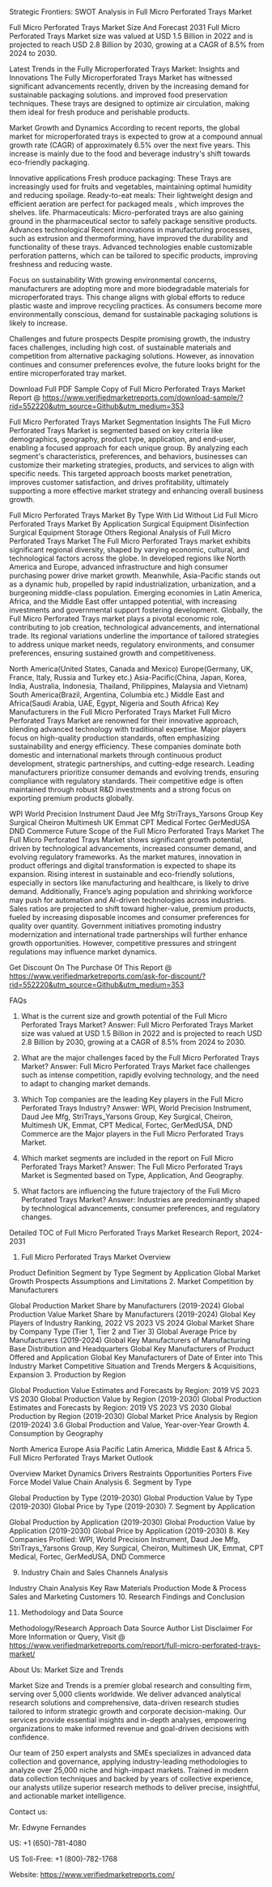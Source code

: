 Strategic Frontiers: SWOT Analysis in Full Micro Perforated Trays Market


Full Micro Perforated Trays Market Size And Forecast 2031
Full Micro Perforated Trays Market size was valued at USD 1.5 Billion in 2022 and is projected to reach USD 2.8 Billion by 2030, growing at a CAGR of 8.5% from 2024 to 2030.

Latest Trends in the Fully Microperforated Trays Market: Insights and Innovations
The Fully Microperforated Trays Market has witnessed significant advancements recently, driven by the increasing demand for sustainable packaging solutions. and improved food preservation techniques. These trays are designed to optimize air circulation, making them ideal for fresh produce and perishable products.

Market Growth and Dynamics
According to recent reports, the global market for microperforated trays is expected to grow at a compound annual growth rate (CAGR) of approximately 6.5% over the next five years. This increase is mainly due to the food and beverage industry's shift towards eco-friendly packaging.

Innovative applications
Fresh produce packaging: These Trays are increasingly used for fruits and vegetables, maintaining optimal humidity and reducing spoilage.
Ready-to-eat meals: Their lightweight design and efficient aeration are perfect for packaged meals , which improves the shelves. life.
Pharmaceuticals: Micro-perforated trays are also gaining ground in the pharmaceutical sector to safely package sensitive products.
Advances technological
Recent innovations in manufacturing processes, such as extrusion and thermoforming, have improved the durability and functionality of these trays. Advanced technologies enable customizable perforation patterns, which can be tailored to specific products, improving freshness and reducing waste.

Focus on sustainability
With growing environmental concerns, manufacturers are adopting more and more biodegradable materials for microperforated trays. This change aligns with global efforts to reduce plastic waste and improve recycling practices. As consumers become more environmentally conscious, demand for sustainable packaging solutions is likely to increase.

Challenges and future prospects
Despite promising growth, the industry faces challenges, including high cost. of sustainable materials and competition from alternative packaging solutions. However, as innovation continues and consumer preferences evolve, the future looks bright for the entire microperforated tray market.

Download Full PDF Sample Copy of Full Micro Perforated Trays Market Report @ https://www.verifiedmarketreports.com/download-sample/?rid=552220&utm_source=Github&utm_medium=353

Full Micro Perforated Trays Market Segmentation Insights
The Full Micro Perforated Trays Market is segmented based on key criteria like demographics, geography, product type, application, and end-user, enabling a focused approach for each unique group. By analyzing each segment's characteristics, preferences, and behaviors, businesses can customize their marketing strategies, products, and services to align with specific needs. This targeted approach boosts market penetration, improves customer satisfaction, and drives profitability, ultimately supporting a more effective market strategy and enhancing overall business growth.

Full Micro Perforated Trays Market By Type
With Lid
Without Lid
Full Micro Perforated Trays Market By Application
Surgical Equipment Disinfection
Surgical Equipment Storage
Others
Regional Analysis of Full Micro Perforated Trays Market
The Full Micro Perforated Trays market exhibits significant regional diversity, shaped by varying economic, cultural, and technological factors across the globe. In developed regions like North America and Europe, advanced infrastructure and high consumer purchasing power drive market growth. Meanwhile, Asia-Pacific stands out as a dynamic hub, propelled by rapid industrialization, urbanization, and a burgeoning middle-class population. Emerging economies in Latin America, Africa, and the Middle East offer untapped potential, with increasing investments and governmental support fostering development. Globally, the Full Micro Perforated Trays market plays a pivotal economic role, contributing to job creation, technological advancements, and international trade. Its regional variations underline the importance of tailored strategies to address unique market needs, regulatory environments, and consumer preferences, ensuring sustained growth and competitiveness.

North America(United States, Canada and Mexico)
Europe(Germany, UK, France, Italy, Russia and Turkey etc.)
Asia-Pacific(China, Japan, Korea, India, Australia, Indonesia, Thailand, Philippines, Malaysia and Vietnam)
South America(Brazil, Argentina, Columbia etc.)
Middle East and Africa(Saudi Arabia, UAE, Egypt, Nigeria and South Africa)
Key Manufacturers in the Full Micro Perforated Trays Market
Full Micro Perforated Trays Market are renowned for their innovative approach, blending advanced technology with traditional expertise. Major players focus on high-quality production standards, often emphasizing sustainability and energy efficiency. These companies dominate both domestic and international markets through continuous product development, strategic partnerships, and cutting-edge research. Leading manufacturers prioritize consumer demands and evolving trends, ensuring compliance with regulatory standards. Their competitive edge is often maintained through robust R&D investments and a strong focus on exporting premium products globally.

WPI
World Precision Instrument
Daud Jee Mfg
StriTrays_Yarsons Group
Key Surgical
Cheiron
Multimesh UK
Emmat
CPT Medical
Fortec
GerMedUSA
DND Commerce
Future Scope of the Full Micro Perforated Trays Market
The Full Micro Perforated Trays Market shows significant growth potential, driven by technological advancements, increased consumer demand, and evolving regulatory frameworks. As the market matures, innovation in product offerings and digital transformation is expected to shape its expansion. Rising interest in sustainable and eco-friendly solutions, especially in sectors like manufacturing and healthcare, is likely to drive demand. Additionally, France’s aging population and shrinking workforce may push for automation and AI-driven technologies across industries. Sales ratios are projected to shift toward higher-value, premium products, fueled by increasing disposable incomes and consumer preferences for quality over quantity. Government initiatives promoting industry modernization and international trade partnerships will further enhance growth opportunities. However, competitive pressures and stringent regulations may influence market dynamics.

Get Discount On The Purchase Of This Report @ https://www.verifiedmarketreports.com/ask-for-discount/?rid=552220&utm_source=Github&utm_medium=353

FAQs
1. What is the current size and growth potential of the Full Micro Perforated Trays Market?
Answer: Full Micro Perforated Trays Market size was valued at USD 1.5 Billion in 2022 and is projected to reach USD 2.8 Billion by 2030, growing at a CAGR of 8.5% from 2024 to 2030.

2. What are the major challenges faced by the Full Micro Perforated Trays Market?
Answer: Full Micro Perforated Trays Market face challenges such as intense competition, rapidly evolving technology, and the need to adapt to changing market demands.

3. Which Top companies are the leading Key players in the Full Micro Perforated Trays Industry?
Answer: WPI, World Precision Instrument, Daud Jee Mfg, StriTrays_Yarsons Group, Key Surgical, Cheiron, Multimesh UK, Emmat, CPT Medical, Fortec, GerMedUSA, DND Commerce are the Major players in the Full Micro Perforated Trays Market.

4. Which market segments are included in the report on Full Micro Perforated Trays Market?
Answer: The Full Micro Perforated Trays Market is Segmented based on Type, Application, And Geography.

5. What factors are influencing the future trajectory of the Full Micro Perforated Trays Market?
Answer: Industries are predominantly shaped by technological advancements, consumer preferences, and regulatory changes.

Detailed TOC of Full Micro Perforated Trays Market Research Report, 2024-2031
1. Full Micro Perforated Trays Market Overview

Product Definition
Segment by Type
Segment by Application
Global Market Growth Prospects
Assumptions and Limitations
2. Market Competition by Manufacturers

Global Production Market Share by Manufacturers (2019-2024)
Global Production Value Market Share by Manufacturers (2019-2024)
Global Key Players of Industry Ranking, 2022 VS 2023 VS 2024
Global Market Share by Company Type (Tier 1, Tier 2 and Tier 3)
Global Average Price by Manufacturers (2019-2024)
Global Key Manufacturers of Manufacturing Base Distribution and Headquarters
Global Key Manufacturers of Product Offered and Application
Global Key Manufacturers of Date of Enter into This Industry
Market Competitive Situation and Trends
Mergers & Acquisitions, Expansion
3. Production by Region

Global Production Value Estimates and Forecasts by Region: 2019 VS 2023 VS 2030
Global Production Value by Region (2019-2030)
Global Production Estimates and Forecasts by Region: 2019 VS 2023 VS 2030
Global Production by Region (2019-2030)
Global Market Price Analysis by Region (2019-2024) 3.6 Global Production and Value, Year-over-Year Growth
4. Consumption by Geography

North America
Europe
Asia Pacific
Latin America, Middle East & Africa
5. Full Micro Perforated Trays Market Outlook

Overview
Market Dynamics
Drivers
Restraints
Opportunities
Porters Five Force Model
Value Chain Analysis 
6. Segment by Type

Global Production by Type (2019-2030)
Global Production Value by Type (2019-2030)
Global Price by Type (2019-2030)
7. Segment by Application

Global Production by Application (2019-2030)
Global Production Value by Application (2019-2030)
Global Price by Application (2019-2030)
8. Key Companies Profiled: WPI, World Precision Instrument, Daud Jee Mfg, StriTrays_Yarsons Group, Key Surgical, Cheiron, Multimesh UK, Emmat, CPT Medical, Fortec, GerMedUSA, DND Commerce

9. Industry Chain and Sales Channels Analysis

Industry Chain Analysis
Key Raw Materials
Production Mode & Process
Sales and Marketing
Customers
10. Research Findings and Conclusion

11. Methodology and Data Source

Methodology/Research Approach
Data Source
Author List
Disclaimer
For More Information or Query, Visit @ https://www.verifiedmarketreports.com/report/full-micro-perforated-trays-market/

About Us: Market Size and Trends

Market Size and Trends is a premier global research and consulting firm, serving over 5,000 clients worldwide. We deliver advanced analytical research solutions and comprehensive, data-driven research studies tailored to inform strategic growth and corporate decision-making. Our services provide essential insights and in-depth analyses, empowering organizations to make informed revenue and goal-driven decisions with confidence.

Our team of 250 expert analysts and SMEs specializes in advanced data collection and governance, applying industry-leading methodologies to analyze over 25,000 niche and high-impact markets. Trained in modern data collection techniques and backed by years of collective experience, our analysts utilize superior research methods to deliver precise, insightful, and actionable market intelligence.

Contact us:

Mr. Edwyne Fernandes

US: +1 (650)-781-4080

US Toll-Free: +1 (800)-782-1768

Website: https://www.verifiedmarketreports.com/
